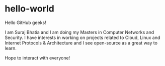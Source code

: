 # hello-world


Hello GitHub geeks!

I am Suraj Bhatia and I am doing my Masters in Computer Networks and Security. 
I have interests in working on projects related to Cloud, Linux and Internet Protocols & Architecture and I see open-source as a
great way to learn.

Hope to interact with everyone!
